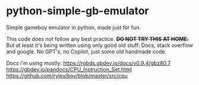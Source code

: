 
# python-simple-gb-emulator

Simple gameboy emulator in python, made just for fun.  

This code does not follow any best practice. **~~DO NOT TRY THIS AT HOME.~~**  
But at least it's being written using only good old stuff: 
Docs, stack overflow and google. 
No GPT's, no Copilot,  just some old handmade code.  


Docs i'm using mostly:
https://rgbds.gbdev.io/docs/v0.9.4/gbz80.7  
https://gbdev.io/pandocs/CPU_Instruction_Set.html  
https://github.com/rylev/boy/blob/master/src/cpu 
